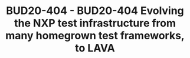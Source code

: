 ---
categories:
- BUD20
image:
  featured: 'true'
  path: https://static.linaro.org/connect/bud20/images/BUD20-404.png
session_id: BUD20-404
session_speakers:
- speaker_bio: DevOps engineer, on IMX platforms running Linux/Android. Focusing on
    SW development process improvements, continuous integration, static analysis,
    test automation, ... with a specific focus on LAVA
  speaker_company: ''
  speaker_image: http://avatars.sched.co/0/02/10468678/avatar.jpg.320x320px.jpg?baa
  speaker_name: Philippe Mazet
  speaker_position: NXP IMX Software engineer - DevOps
  speaker_role: attendee, speaker
session_track: Automation & CI
tag: session
tags: Automation & CI
title: BUD20-404 - BUD20-404 Evolving the NXP test infrastructure from many homegrown
  test frameworks, to LAVA
---